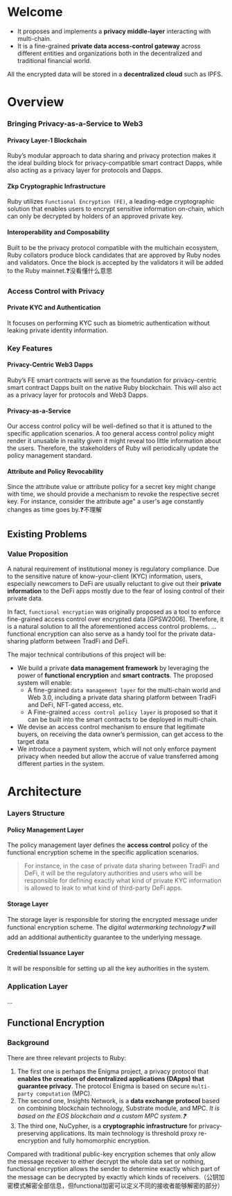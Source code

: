 # Welcome
- It proposes and implements a **privacy middle-layer** interacting with multi-chain.
- It is a fine-grained **private data access-control gateway** across different entities and organizations both in the decentralized and traditional financial world.

All the encrypted data will be stored in a **decentralized cloud** such as IPFS.

# Overview
### Bringing Privacy-as-a-Service to Web3
#### Privacy Layer-1 Blockchain
Ruby’s modular approach to data sharing and privacy protection makes it the ideal building block for privacy-compatible smart contract Dapps, while also acting as a privacy layer for protocols and Dapps.

#### Zkp Cryptographic Infrastructure
Ruby utilizes `Functional Encryption (FE)`, a leading-edge cryptographic solution that enables users to encrypt sensitive information on-chain, which can only be decrypted by holders of an approved private key.

#### Interoperability and Composability
Built to be the privacy protocol compatible with the multichain ecosystem, Ruby collators produce block candidates that are approved by Ruby nodes and validators. Once the block is accepted by the validators it will be added to the Ruby mainnet.❓没看懂什么意思

### Access Control with Privacy
#### Private KYC and Authentication
It focuses on performing KYC such as biometric authentication without leaking private identity information.

### Key Features
#### Privacy-Centric Web3 Dapps
Ruby’s FE smart contracts will serve as the foundation for privacy-centric smart contract Dapps built on the native Ruby blockchain. This will also act as a privacy layer for protocols and Web3 Dapps.

#### Privacy-as-a-Service
Our access control policy will be well-defined so that it is attuned to the specific application scenarios. A too general access control policy might render it unusable in reality given it might reveal too little information about the users. Therefore, the stakeholders of Ruby will periodically update the policy management standard.

#### Attribute and Policy Revocability
Since the attribute value or attribute policy for a secret key might change with time, we should provide a mechanism to revoke the respective secret key. For instance, consider the attribute age" a user's age constantly changes as time goes by.❓不理解

## Existing Problems
### Value Proposition
A natural requirement of institutional money is regulatory compliance. Due to the sensitive nature of know-your-client (KYC) information, users, especially newcomers to DeFi are usually reluctant to give out their **private information** to the DeFi apps mostly due to the fear of losing control of their private data.

In fact, `functional encryption` was originally proposed as a tool to enforce fine-grained access control over encrypted data [GPSW2006]. Therefore, it is a natural solution to all the aforementioned access control problems. ... functional encryption can also serve as a handy tool for the private data-sharing platform between TradFi and DeFi.

The major technical contributions of this project will be:
- We build a private **data management framework** by leveraging the power of **functional encryption** and **smart contracts**. The proposed system will enable:
  - A fine-grained `data management layer` for the multi-chain world and Web 3.0, including a private data sharing platform between TradFi and DeFi, NFT-gated access, etc.
  - A Fine-grained `access control policy layer` is proposed so that it can be built into the smart contracts to be deployed in multi-chain.
- We devise an access control mechanism to ensure that legitimate buyers, on receiving the data owner’s permission, can get access to the target data
- We introduce a payment system, which will not only enforce payment privacy when needed but allow the accrue of value transferred among different parties in the system.

# Architecture
### Layers Structure
#### Policy Management Layer
The policy management layer defines the **access control** policy of the functional encryption scheme in the specific application scenarios.
> For instance, in the case of private data sharing between TradFi and DeFi, it will be the regulatory authorities and users who will be responsible for defining exactly what kind of private KYC information is allowed to leak to what kind of third-party DeFi apps.

#### Storage Layer
The storage layer is responsible for storing the encrypted message under functional encryption scheme. The *digital watermarking technology❓* will add an additional authenticity guarantee to the underlying message.

#### Credential Issuance Layer
It will be responsible for setting up all the key authorities in the system.

### Application Layer
...

## Functional Encryption
### Background
There are three relevant projects to Ruby:
1. The first one is perhaps the Enigma project, a privacy protocol that **enables the creation of decentralized applications (DApps) that guarantee privacy**. The protocol Enigma is based on secure `multi-party computation` (MPC). 
2. The second one, Insights Network, is a **data exchange protocol** based on combining blockchain technology, Substrate module, and MPC. *It is based on the EOS blockchain and a custom MPC system.❓*
3. The third one, NuCypher, is a **cryptographic infrastructure** for privacy-preserving applications. Its main technology is threshold proxy re-encryption and fully homomorphic encryption.

Compared with traditional public-key encryption schemes that only allow the message receiver to either decrypt the whole data set or nothing, functional encryption allows the sender to determine exactly which part of the message can be decrypted by exactly which kinds of receivers.（公钥加密模式解密全部信息，但functional加密可以定义不同的接收者能够解密的部分）